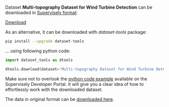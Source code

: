 Dataset **Multi-topography Dataset for Wind Turbine Detection** can be downloaded in [Supervisely format](https://developer.supervisely.com/api-references/supervisely-annotation-json-format):

 [Download](https://assets.supervisely.com/supervisely-supervisely-assets-public/teams_storage/z/X/ea/F4EZLJGs6qm93xjRYMVH2OsFS1U9MZc4Z5Ec4Y3pdz8APpk2WB0hvYcPz9KDryJxel8zsHp7da9nGBqsAKHVDJdtf56Hiip9ies3y8C3m2mH96VarXVDJPOIGIzD.tar)

As an alternative, it can be downloaded with *dataset-tools* package:
``` bash
pip install --upgrade dataset-tools
```

... using following python code:
``` python
import dataset_tools as dtools

dtools.download(dataset='Multi-topography Dataset for Wind Turbine Detection', dst_dir='~/dataset-ninja/')
```
Make sure not to overlook the [python code example](https://developer.supervisely.com/getting-started/python-sdk-tutorials/iterate-over-a-local-project) available on the Supervisely Developer Portal. It will give you a clear idea of how to effortlessly work with the downloaded dataset.

The data in original format can be [downloaded here](https://zenodo.org/record/7808269/files/windTurbineDataSet.zip?download=1).